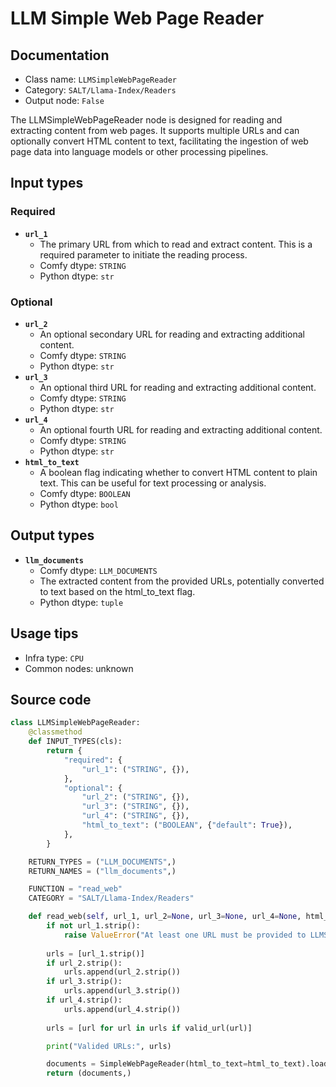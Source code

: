 # LLM Simple Web Page Reader
## Documentation
- Class name: `LLMSimpleWebPageReader`
- Category: `SALT/Llama-Index/Readers`
- Output node: `False`

The LLMSimpleWebPageReader node is designed for reading and extracting content from web pages. It supports multiple URLs and can optionally convert HTML content to text, facilitating the ingestion of web page data into language models or other processing pipelines.
## Input types
### Required
- **`url_1`**
    - The primary URL from which to read and extract content. This is a required parameter to initiate the reading process.
    - Comfy dtype: `STRING`
    - Python dtype: `str`
### Optional
- **`url_2`**
    - An optional secondary URL for reading and extracting additional content.
    - Comfy dtype: `STRING`
    - Python dtype: `str`
- **`url_3`**
    - An optional third URL for reading and extracting additional content.
    - Comfy dtype: `STRING`
    - Python dtype: `str`
- **`url_4`**
    - An optional fourth URL for reading and extracting additional content.
    - Comfy dtype: `STRING`
    - Python dtype: `str`
- **`html_to_text`**
    - A boolean flag indicating whether to convert HTML content to plain text. This can be useful for text processing or analysis.
    - Comfy dtype: `BOOLEAN`
    - Python dtype: `bool`
## Output types
- **`llm_documents`**
    - Comfy dtype: `LLM_DOCUMENTS`
    - The extracted content from the provided URLs, potentially converted to text based on the html_to_text flag.
    - Python dtype: `tuple`
## Usage tips
- Infra type: `CPU`
- Common nodes: unknown


## Source code
```python
class LLMSimpleWebPageReader:
    @classmethod
    def INPUT_TYPES(cls):
        return {
            "required": {
                "url_1": ("STRING", {}),
            },
            "optional": {
                "url_2": ("STRING", {}),
                "url_3": ("STRING", {}),
                "url_4": ("STRING", {}),
                "html_to_text": ("BOOLEAN", {"default": True}),
            },
        }

    RETURN_TYPES = ("LLM_DOCUMENTS",)
    RETURN_NAMES = ("llm_documents",)

    FUNCTION = "read_web"
    CATEGORY = "SALT/Llama-Index/Readers"

    def read_web(self, url_1, url_2=None, url_3=None, url_4=None, html_to_text=True):
        if not url_1.strip():
            raise ValueError("At least one URL must be provided to LLMSimpleWebPageReader")
        
        urls = [url_1.strip()]
        if url_2.strip():
            urls.append(url_2.strip())
        if url_3.strip():
            urls.append(url_3.strip())
        if url_4.strip():
            urls.append(url_4.strip())
        
        urls = [url for url in urls if valid_url(url)]

        print("Valided URLs:", urls)

        documents = SimpleWebPageReader(html_to_text=html_to_text).load_data(urls)
        return (documents,)

```
